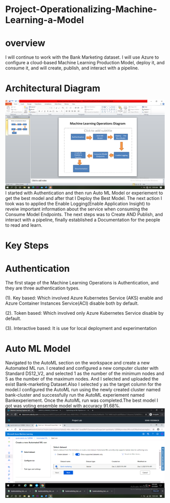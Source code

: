 # Project-Operationalizing-Machine-Learning-a-Model
# overview
I will continue to work with the Bank Marketing dataset. I will use Azure to configure a cloud-based Machine Learning Production Model, deploy it, and consume it, and will create, publish, and interact with a pipeline.
# Architectural Diagram
<img src="https://github.com/ohikhatemenG/Project-Operationalizing-Machine-Learning-a-Model/blob/main/Architectual%20Diagram.png"/>
I started with Authentication and then run Auto ML Model or experiement to get the best model and after that I Deploy the Best Model. The next action I took was to applied the Enable Logging(Enable Application Insight) to reveiw important information about the service when consuming the Consume Model Endpoints. The next steps was to Create AND Publish, and interact with a pipeline, finally established a Documentation for the people to read and learn.

# Key Steps

# Authentication
The first stage of the Machine Learning Operations is Authentication, and they are three authentication types.

(1). Key based: Which involved Azure Kubernetes Service (AKS) enable and Azure Container Instances Service(ACI) disable both by default.

(2). Token based: Which involved only Azure Kubernetes Service disable by default.

(3). Interactive based: It is use for local  deployment and experimentation

# Auto ML Model

Navigated to the AutoML section on the workspace and create a new Automated ML run. I created and configured a new computer cluster with Standard DS12_V2, and selected
1 as the number of the minimum nodes and 5 as the number of the maximum nodes. And I selected and uploaded the exist Bank-marketing Dataset.Also I selected y as the target column for the model.I configured the AutoML run using the newly created cluster named bank-cluster and successfully run the AutoML experiement named Bankexperiement. Once the AutoML run was completed.The best model I got was voting ensemble model with accuracy 91.68%.
<img src="https://github.com/ohikhatemenG/Project-Operationalizing-Machine-Learning-a-Model/blob/main/AutoML.png"/>
